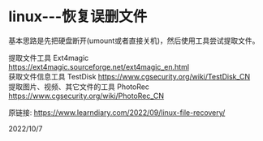 # linux---恢复误删文件

基本思路是先把硬盘断开(umount或者直接关机)，然后使用工具尝试提取文件。  

提取文件工具 Ext4magic https://ext4magic.sourceforge.net/ext4magic_en.html  
获取文件信息工具 TestDisk https://www.cgsecurity.org/wiki/TestDisk_CN  
提取图片、视频、其它文件的工具 PhotoRec https://www.cgsecurity.org/wiki/PhotoRec_CN  


原链接: https://www.learndiary.com/2022/09/linux-file-recovery/  


2022/10/7  
